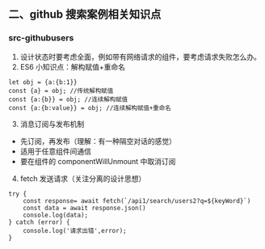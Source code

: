 ## 二、github 搜索案例相关知识点

### src-githubusers

1. 设计状态时要考虑全面，例如带有网络请求的组件，要考虑请求失败怎么办。
2. ES6 小知识点：解构赋值+重命名

```
let obj = {a:{b:1}}
const {a} = obj; //传统解构赋值
const {a:{b}} = obj; //连续解构赋值
const {a:{b:value}} = obj; //连续解构赋值+重命名
```

3. 消息订阅与发布机制

- 先订阅，再发布（理解：有一种隔空对话的感觉）
- 适用于任意组件间通信
- 要在组件的 componentWillUnmount 中取消订阅

4. fetch 发送请求（关注分离的设计思想）

```
try {
    const response= await fetch(`/api1/search/users2?q=${keyWord}`)
    const data = await response.json()
    console.log(data);
} catch (error) {
    console.log('请求出错',error);
}
```
